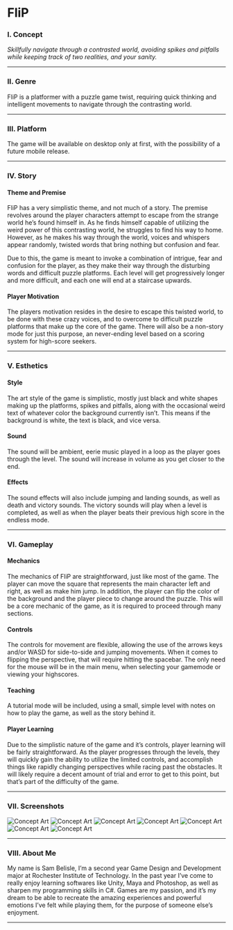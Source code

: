 # FliP
### **I. Concept** 
*Skillfully navigate through a contrasted world, avoiding spikes and pitfalls while keeping track of two realities, and your sanity.*

---
### II. Genre
FliP is a platformer with a puzzle game twist, requiring quick thinking and intelligent movements to navigate through the contrasting world.

---
### III. Platform
The game will be available on desktop only at first, with the possibility of a future mobile release.

---
### IV. Story
#### Theme and Premise
FliP has a very simplistic theme, and not much of a story. The premise revolves around the player characters attempt to escape from the strange world he’s found himself in. As he finds himself capable of utilizing the weird power of this contrasting world, he struggles to find his way to home. However, as he makes his way through the world, voices and whispers appear randomly, twisted words that bring nothing but confusion and fear.

Due to this, the game is meant to invoke a combination of intrigue, fear and confusion for the player, as they make their way through the disturbing words and difficult puzzle platforms. Each level will get progressively longer and more difficult, and each one will end at a staircase upwards.
#### Player Motivation
The players motivation resides in the desire to escape this twisted world, to be done with these crazy voices, and to overcome to difficult puzzle platforms that make up the core of the game. There will also be a non-story mode for just this purpose, an never-ending level based on a scoring system for high-score seekers.

---
### V. Esthetics
#### Style
The art style of the game is simplistic, mostly just black and white shapes making up the platforms, spikes and pitfalls, along with the occasional weird text of whatever color the background currently isn’t. This means if the background is white, the text is black, and vice versa. 
#### Sound
The sound will be ambient, eerie music played in a loop as the player goes through the level. The sound will increase in volume as you get closer to the end.
#### Effects
The sound effects will also include jumping and landing sounds, as well as death and victory sounds. The victory sounds will play when a level is completed, as well as when the player beats their previous high score in the endless mode.

---
### VI. Gameplay
#### Mechanics
The mechanics of FliP are straightforward, just like most of the game. The player can move the square that represents the main character left and right, as well as make him jump. In addition, the player can flip the color of the background and the player piece to change around the puzzle. This will be a core mechanic of the game, as it is required to proceed through many sections. 
#### Controls
The controls for movement are flexible, allowing the use of the arrows keys and/or WASD for side-to-side and jumping movements. When it comes to flipping the perspective, that will require hitting the spacebar.
The only need for the mouse will be in the main menu, when selecting your gamemode or viewing your highscores. 
#### Teaching
A tutorial mode will be included, using a small, simple level with notes on how to play the game, as well as the story behind it. 
#### Player Learning
Due to the simplistic nature of the game and it’s controls, player learning will be fairly straightforward. As the player progresses through the levels, they will quickly gain the ability to utilize the limited controls, and accomplish things like rapidly changing perspectives while racing past the obstacles. It will likely require a decent amount of trial and error to get to this point, but that’s part of the difficulty of the game.

---
### VII. Screenshots
![Concept Art](https://github.com/Sizzle65/IGME230/blob/master/media/concept1.png "Concept Art 1")
![Concept Art](https://github.com/Sizzle65/IGME230/blob/master/media/concept2.png "Concept Art 2")
![Concept Art](https://github.com/Sizzle65/IGME230/blob/master/media/concept3.png "Concept Art 3")
![Concept Art](https://github.com/Sizzle65/IGME230/blob/master/media/concept4.png "Concept Art 4")
![Concept Art](https://github.com/Sizzle65/IGME230/blob/master/media/concept5.png "Concept Art 5")
![Concept Art](https://github.com/Sizzle65/IGME230/blob/master/media/concept6.png "Concept Art 6")
![Concept Art](https://github.com/Sizzle65/IGME230/blob/master/media/concept7.png "Concept Art 7")

---
### VIII. About Me
My name is Sam Belisle, I’m a second year Game Design and Development major at Rochester Institute of Technology. In the past year I’ve come to really enjoy learning softwares like Unity, Maya and Photoshop, as well as sharpen my programming skills in C#. Games are my passion, and it’s my dream to be able to recreate the amazing experiences and powerful emotions I’ve felt while playing them, for the purpose of someone else’s enjoyment. 

---

